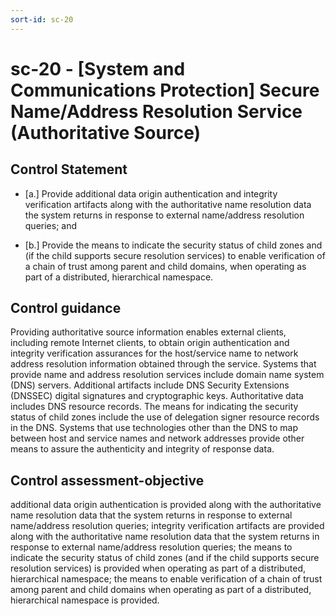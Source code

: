 ```yaml
---
sort-id: sc-20
---
```


# sc-20 - \[System and Communications Protection\] Secure Name/Address Resolution Service (Authoritative Source)

## Control Statement

- \[a.\] Provide additional data origin authentication and integrity verification artifacts along with the authoritative name resolution data the system returns in response to external name/address resolution queries; and

- \[b.\] Provide the means to indicate the security status of child zones and (if the child supports secure resolution services) to enable verification of a chain of trust among parent and child domains, when operating as part of a distributed, hierarchical namespace.

## Control guidance

Providing authoritative source information enables external clients, including remote Internet clients, to obtain origin authentication and integrity verification assurances for the host/service name to network address resolution information obtained through the service. Systems that provide name and address resolution services include domain name system (DNS) servers. Additional artifacts include DNS Security Extensions (DNSSEC) digital signatures and cryptographic keys. Authoritative data includes DNS resource records. The means for indicating the security status of child zones include the use of delegation signer resource records in the DNS. Systems that use technologies other than the DNS to map between host and service names and network addresses provide other means to assure the authenticity and integrity of response data.

## Control assessment-objective

additional data origin authentication is provided along with the authoritative name resolution data that the system returns in response to external name/address resolution queries;
integrity verification artifacts are provided along with the authoritative name resolution data that the system returns in response to external name/address resolution queries;
the means to indicate the security status of child zones (and if the child supports secure resolution services) is provided when operating as part of a distributed, hierarchical namespace;
the means to enable verification of a chain of trust among parent and child domains when operating as part of a distributed, hierarchical namespace is provided.
